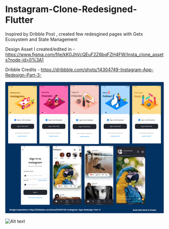 # Instagram-Clone-Redesigned-Flutter

 Inspired by Dribble Post , created few redesgined pages with Getx Ecosystem and State Management
 
 Design Asset I created/edited in  - https://www.figma.com/file/kKGJhVcQEuF2Z6bqFZH4FW/Insta_clone_assets?node-id=0%3A1
 
 Dribble Credits - https://dribbble.com/shots/14304749-Instagram-App-Redesign-Part-3- 

![Alt text](/screens_ic_sp-min.jpg?raw=true "Demo")

![Alt text](/ic_sp_demo.gif?raw=true "Demo")
 
